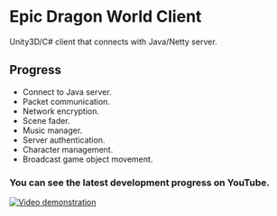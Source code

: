 # Epic Dragon World Client
Unity3D/C# client that connects with Java/Netty server.

## Progress
- Connect to Java server.
- Packet communication.
- Network encryption.
- Scene fader.
- Music manager.
- Server authentication.
- Character management.
- Broadcast game object movement.

### You can see the latest development progress on YouTube.
[![Video demonstration](https://img.youtube.com/vi/I5hA0cYZCoE/0.jpg)](https://www.youtube.com/watch?v=I5hA0cYZCoE&list=PLNuit1aMUWTDRll1MGF7Cqn_lX-BqKpZn)
